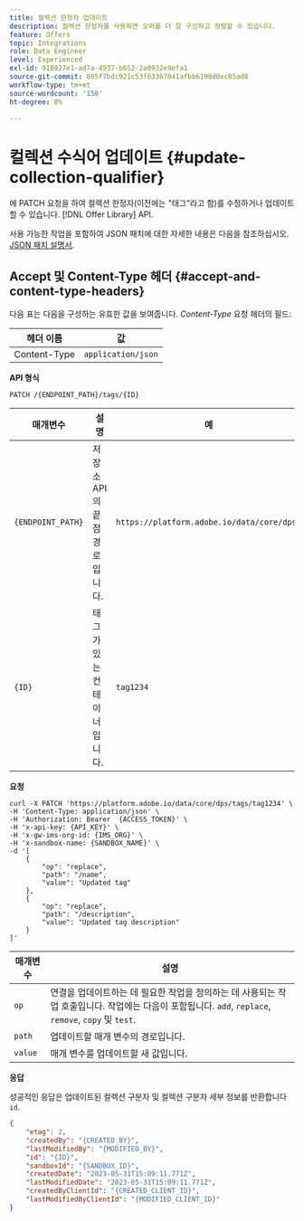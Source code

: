 ```yaml
---
title: 컬렉션 한정자 업데이트
description: 컬렉션 한정자를 사용하면 오퍼를 더 잘 구성하고 정렬할 수 있습니다.
feature: Offers
topic: Integrations
role: Data Engineer
level: Experienced
exl-id: 918927e1-ad7a-4937-b652-2a0932e9efa1
source-git-commit: 805f7bdc921c53f63367041afbb6198d0ec05ad8
workflow-type: tm+mt
source-wordcount: '150'
ht-degree: 8%

---
```


# 컬렉션 수식어 업데이트 {#update-collection-qualifier}

에 PATCH 요청을 하여 컬렉션 한정자(이전에는 &quot;태그&quot;라고 함)를 수정하거나 업데이트할 수 있습니다. [!DNL Offer Library] API.

사용 가능한 작업을 포함하여 JSON 패치에 대한 자세한 내용은 다음을 참조하십시오. [JSON 패치 설명서](https://jsonpatch.com/).

## Accept 및 Content-Type 헤더 {#accept-and-content-type-headers}

다음 표는 다음을 구성하는 유효한 값을 보여줍니다. *Content-Type* 요청 헤더의 필드:

| 헤더 이름 | 값 |
| ----------- | ----- |
| Content-Type | `application/json` |

**API 형식**

```http
PATCH /{ENDPOINT_PATH}/tags/{ID}
```

| 매개변수 | 설명 | 예 |
| --------- | ----------- | ------- |
| `{ENDPOINT_PATH}` | 저장소 API의 끝점 경로입니다. | `https://platform.adobe.io/data/core/dps/` |
| `{ID}` | 태그가 있는 컨테이너입니다. | `tag1234` |

**요청**

```shell
curl -X PATCH 'https://platform.adobe.io/data/core/dps/tags/tag1234' \
-H 'Content-Type: application/json' \
-H 'Authorization: Bearer  {ACCESS_TOKEN}' \
-H 'x-api-key: {API_KEY}' \
-H 'x-gw-ims-org-id: {IMS_ORG}' \
-H 'x-sandbox-name: {SANDBOX_NAME}' \
-d '[
    {
        "op": "replace",
        "path": "/name",
        "value": "Updated tag"
    },
    {
        "op": "replace",
        "path": "/description",
        "value": "Updated tag description"
    }
]'
```

| 매개변수 | 설명 |
| --------- | ----------- |
| `op` | 연결을 업데이트하는 데 필요한 작업을 정의하는 데 사용되는 작업 호출입니다. 작업에는 다음이 포함됩니다. `add`, `replace`, `remove`, `copy` 및 `test`. |
| `path` | 업데이트할 매개 변수의 경로입니다. |
| `value` | 매개 변수를 업데이트할 새 값입니다. |

**응답**

성공적인 응답은 업데이트된 컬렉션 구분자 및 컬렉션 구분자 세부 정보를 반환합니다 `id`.

```json
{
    "etag": 2,
    "createdBy": "{CREATED_BY}",
    "lastModifiedBy": "{MODIFIED_BY}",
    "id": "{ID}",
    "sandboxId": "{SANDBOX_ID}",
    "createdDate": "2023-05-31T15:09:11.771Z",
    "lastModifiedDate": "2023-05-31T15:09:11.771Z",
    "createdByClientId": "{CREATED_CLIENT_ID}",
    "lastModifiedByClientId": "{MODIFIED_CLIENT_ID}"
}
```
